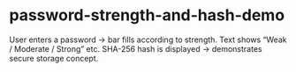 # password-strength-and-hash-demo
User enters a password → bar fills according to strength.  Text shows “Weak / Moderate / Strong” etc.  SHA-256 hash is displayed → demonstrates secure storage concept.

